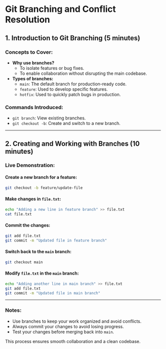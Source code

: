 # Git Branching and Conflict Resolution

## 1. Introduction to Git Branching (5 minutes)

### Concepts to Cover:
- **Why use branches?**
  - To isolate features or bug fixes.
  - To enable collaboration without disrupting the main codebase.
- **Types of branches:**
  - `main`: The default branch for production-ready code.
  - `feature`: Used to develop specific features.
  - `hotfix`: Used to quickly patch bugs in production.

### Commands Introduced:
- `git branch`: View existing branches.
- `git checkout -b`: Create and switch to a new branch.

---

## 2. Creating and Working with Branches (10 minutes)

### Live Demonstration:

#### Create a new branch for a feature:
```bash
git checkout -b feature/update-file
```

#### Make changes in `file.txt`:
```bash
echo "Adding a new line in feature branch" >> file.txt
cat file.txt
```

#### Commit the changes:
```bash
git add file.txt
git commit -m "Updated file in feature branch"
```

#### Switch back to the `main` branch:
```bash
git checkout main
```

#### Modify `file.txt` in the `main` branch:
```bash
echo "Adding another line in main branch" >> file.txt
git add file.txt
git commit -m "Updated file in main branch"
```

---

### Notes:
- Use branches to keep your work organized and avoid conflicts.
- Always commit your changes to avoid losing progress.
- Test your changes before merging back into `main`.

This process ensures smooth collaboration and a clean codebase.

